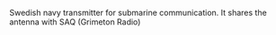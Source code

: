 Swedish navy transmitter for submarine communication. It shares the antenna with SAQ (Grimeton Radio)